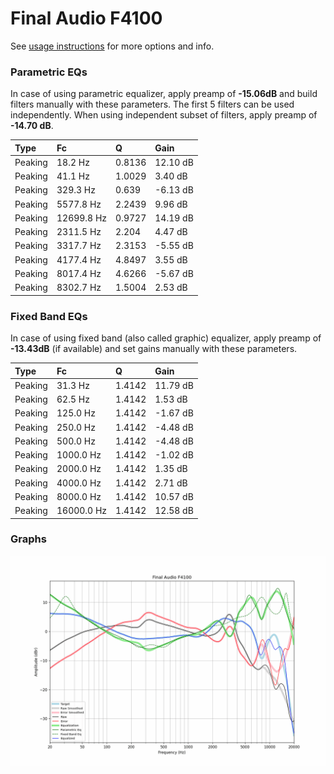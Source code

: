 # Final Audio F4100
See [usage instructions](https://github.com/jaakkopasanen/AutoEq#usage) for more options and info.

### Parametric EQs
In case of using parametric equalizer, apply preamp of **-15.06dB** and build filters manually
with these parameters. The first 5 filters can be used independently.
When using independent subset of filters, apply preamp of **-14.70 dB**.

| Type    | Fc         |      Q | Gain     |
|:--------|:-----------|:-------|:---------|
| Peaking | 18.2 Hz    | 0.8136 | 12.10 dB |
| Peaking | 41.1 Hz    | 1.0029 | 3.40 dB  |
| Peaking | 329.3 Hz   | 0.639  | -6.13 dB |
| Peaking | 5577.8 Hz  | 2.2439 | 9.96 dB  |
| Peaking | 12699.8 Hz | 0.9727 | 14.19 dB |
| Peaking | 2311.5 Hz  | 2.204  | 4.47 dB  |
| Peaking | 3317.7 Hz  | 2.3153 | -5.55 dB |
| Peaking | 4177.4 Hz  | 4.8497 | 3.55 dB  |
| Peaking | 8017.4 Hz  | 4.6266 | -5.67 dB |
| Peaking | 8302.7 Hz  | 1.5004 | 2.53 dB  |

### Fixed Band EQs
In case of using fixed band (also called graphic) equalizer, apply preamp of **-13.43dB**
(if available) and set gains manually with these parameters.

| Type    | Fc         |      Q | Gain     |
|:--------|:-----------|:-------|:---------|
| Peaking | 31.3 Hz    | 1.4142 | 11.79 dB |
| Peaking | 62.5 Hz    | 1.4142 | 1.53 dB  |
| Peaking | 125.0 Hz   | 1.4142 | -1.67 dB |
| Peaking | 250.0 Hz   | 1.4142 | -4.48 dB |
| Peaking | 500.0 Hz   | 1.4142 | -4.48 dB |
| Peaking | 1000.0 Hz  | 1.4142 | -1.02 dB |
| Peaking | 2000.0 Hz  | 1.4142 | 1.35 dB  |
| Peaking | 4000.0 Hz  | 1.4142 | 2.71 dB  |
| Peaking | 8000.0 Hz  | 1.4142 | 10.57 dB |
| Peaking | 16000.0 Hz | 1.4142 | 12.58 dB |

### Graphs
![](./Final%20Audio%20F4100.png)